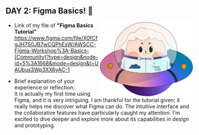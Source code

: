 ## DAY 2: Figma Basics! 💖

<img align="right" width="250px" src="../../assets/alf/alf-ufo.png">

- Link of my file of **"Figma Basics Tutorial"**
  https://www.figma.com/file/X0fCfgJH7S0JB7wCQPhEsW/AWSCC-Figma-Workshop%3A-Basics-(Community)?type=design&node-id=5%3A1668&mode=design&t=UAUbus3Wp3XX6yAC-1
  
- Brief explanation of your experience or reflection: <br>
It is actually my first time using Figma, and it is very intriguing. I am thankful for the tutorial given; it really helps me discover what Figma can do. The intuitive interface and the collaborative features have particularly caught my attention. I'm excited to dive deeper and explore more about its capabilities in design and prototyping.
